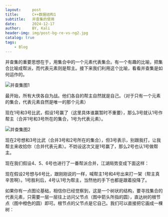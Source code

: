 ```yaml
---
layout:     post
title:      C++数据结构1
subtitle:   并查集的使用
date:       2024-12-17
author:     BY, Kali
header-img: img/post-bg-re-vs-ng2.jpg
catalog: true
tags:
    - Blog
---
```


并查集的重要思想在于，用集合中的一个元素代表集合。有一个有趣的比喻，把集合比喻成帮派，而代表元素则是帮主。接下来我们利用这个比喻，看看并查集是如何运作的。

![并查集图1](https://staticcdn.boyuai.com/user-assets/5567/QGpPqZ1KwZFPPZi2xPswGV/1.png!png)

最开始，所有大侠各自为战。他们各自的帮主自然就是自己。（对于只有一个元素的集合，代表元素自然是唯一的那个元素）

现在1号和3号比武，假设1号赢了（这里具体谁赢暂时不重要），那么3号就认1号作帮主（合并1号和3号所在的集合，1号为代表元素）。

![并查集图2](https://staticcdn.boyuai.com/user-assets/5567/QWoXdxPB17ZbKK18UMNK6b/2.png!png)

现在2号想和3号比武（合并3号和2号所在的集合），但3号表示，别跟我打，让我帮主来收拾你（合并代表元素）。不妨设这次又是1号赢了，那么2号也认1号做帮主。



现在我们假设4、5、6号也进行了一番帮派合并，江湖局势变成下面这样：



现在假设2号想与6号比，跟刚刚说的一样，喊帮主1号和4号出来打一架（帮主真辛苦啊）。1号胜利后，4号认1号为帮主，当然他的手下也都是跟着投降了。



如果你有一点图论基础，相信你已经觉察到，这是一个树状的结构，要寻找集合的代表元素，只需要一层一层往上访问父节点（图中箭头所指的圆），直达树的根节点（图中橙色的圆）即可。根节点的父节点是它自己。我们可以直接把它画成一棵树：

